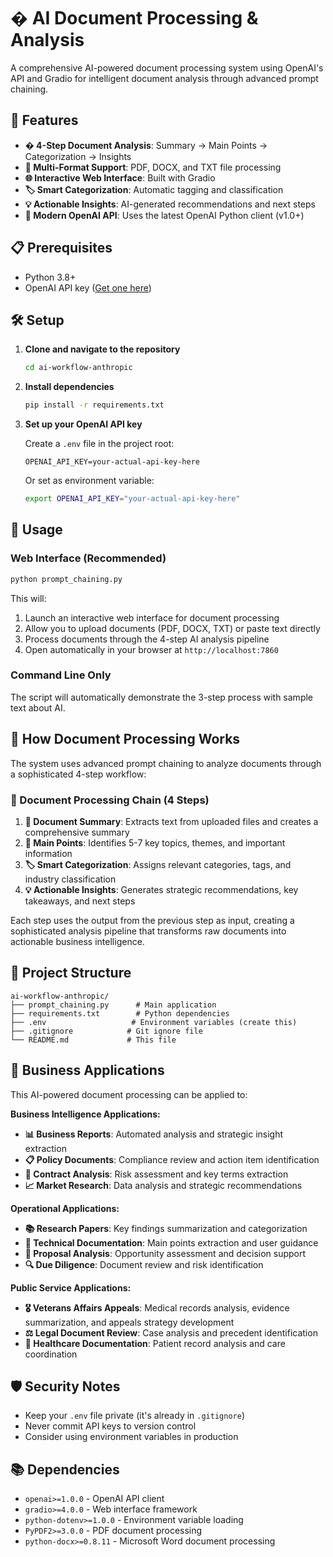 # � AI Document Processing & Analysis

A comprehensive AI-powered document processing system using OpenAI's API and Gradio for intelligent document analysis through advanced prompt chaining.

## 🚀 Features

- **� 4-Step Document Analysis**: Summary → Main Points → Categorization → Insights
- **📁 Multi-Format Support**: PDF, DOCX, and TXT file processing
- **🌐 Interactive Web Interface**: Built with Gradio
- **🏷️ Smart Categorization**: Automatic tagging and classification
- **💡 Actionable Insights**: AI-generated recommendations and next steps
- **🔧 Modern OpenAI API**: Uses the latest OpenAI Python client (v1.0+)

## 📋 Prerequisites

- Python 3.8+
- OpenAI API key ([Get one here](https://platform.openai.com/api-keys))

## 🛠️ Setup

1. **Clone and navigate to the repository**
   ```bash
   cd ai-workflow-anthropic
   ```

2. **Install dependencies**
   ```bash
   pip install -r requirements.txt
   ```

3. **Set up your OpenAI API key**
   
   Create a `.env` file in the project root:
   ```env
   OPENAI_API_KEY=your-actual-api-key-here
   ```
   
   Or set as environment variable:
   ```bash
   export OPENAI_API_KEY="your-actual-api-key-here"
   ```

## 🎯 Usage

### Web Interface (Recommended)
```bash
python prompt_chaining.py
```
This will:
1. Launch an interactive web interface for document processing
2. Allow you to upload documents (PDF, DOCX, TXT) or paste text directly
3. Process documents through the 4-step AI analysis pipeline
4. Open automatically in your browser at `http://localhost:7860`

### Command Line Only
The script will automatically demonstrate the 3-step process with sample text about AI.

## 🔄 How Document Processing Works

The system uses advanced prompt chaining to analyze documents through a sophisticated 4-step workflow:

### 📄 Document Processing Chain (4 Steps)
1. **📄 Document Summary**: Extracts text from uploaded files and creates a comprehensive summary
2. **🎯 Main Points**: Identifies 5-7 key topics, themes, and important information
3. **🏷️ Smart Categorization**: Assigns relevant categories, tags, and industry classification
4. **💡 Actionable Insights**: Generates strategic recommendations, key takeaways, and next steps

Each step uses the output from the previous step as input, creating a sophisticated analysis pipeline that transforms raw documents into actionable business intelligence.

## 📁 Project Structure

```
ai-workflow-anthropic/
├── prompt_chaining.py      # Main application
├── requirements.txt        # Python dependencies
├── .env                   # Environment variables (create this)
├── .gitignore            # Git ignore file
└── README.md             # This file
```

## 🤝 Business Applications

This AI-powered document processing can be applied to:

**Business Intelligence Applications:**
- **📊 Business Reports**: Automated analysis and strategic insight extraction
- **📋 Policy Documents**: Compliance review and action item identification
- **📄 Contract Analysis**: Risk assessment and key terms extraction
- **📈 Market Research**: Data analysis and strategic recommendations

**Operational Applications:**
- **📚 Research Papers**: Key findings summarization and categorization
- **📝 Technical Documentation**: Main points extraction and user guidance
- **💼 Proposal Analysis**: Opportunity assessment and decision support
- **🔍 Due Diligence**: Document review and risk identification

**Public Service Applications:**
- **🎖️ Veterans Affairs Appeals**: Medical records analysis, evidence summarization, and appeals strategy development
- **⚖️ Legal Document Review**: Case analysis and precedent identification
- **🏥 Healthcare Documentation**: Patient record analysis and care coordination

## 🛡️ Security Notes

- Keep your `.env` file private (it's already in `.gitignore`)
- Never commit API keys to version control
- Consider using environment variables in production

## 📚 Dependencies

- `openai>=1.0.0` - OpenAI API client
- `gradio>=4.0.0` - Web interface framework  
- `python-dotenv>=1.0.0` - Environment variable loading
- `PyPDF2>=3.0.0` - PDF document processing
- `python-docx>=0.8.11` - Microsoft Word document processing
